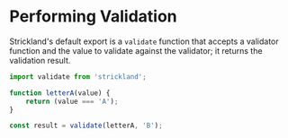 # Performing Validation

Strickland's default export is a `validate` function that accepts a validator function and the value to validate against the validator; it returns the validation result.

```jsx
import validate from 'strickland';

function letterA(value) {
    return (value === 'A');
}

const result = validate(letterA, 'B');
```

